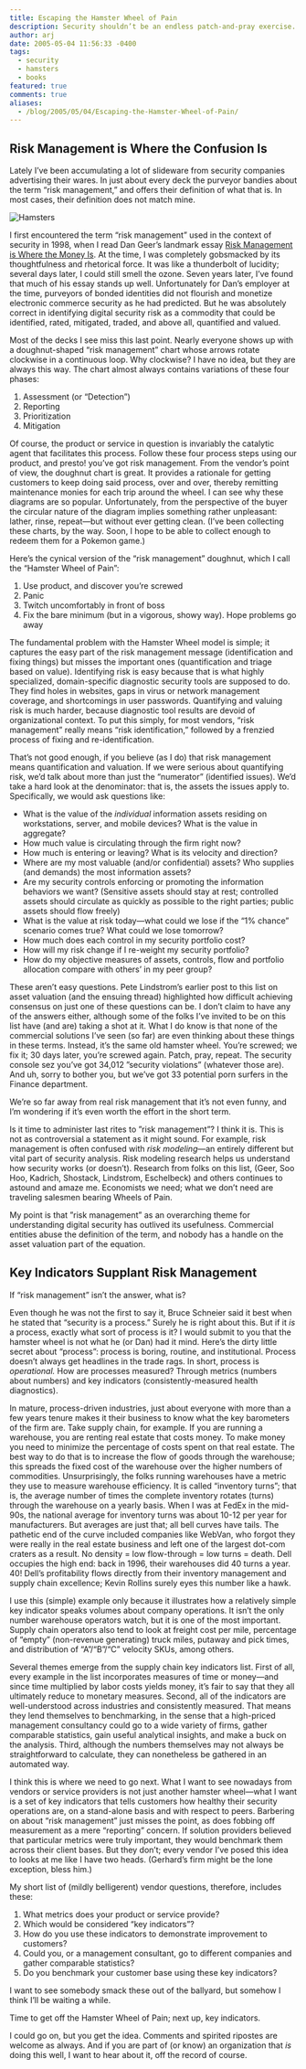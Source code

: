 ```yaml
---
title: Escaping the Hamster Wheel of Pain
description: Security shouldn’t be an endless patch-and-pray exercise. Metrics offer a way out.
author: arj
date: 2005-05-04 11:56:33 -0400
tags: 
  - security
  - hamsters
  - books
featured: true
comments: true
aliases:
  - /blog/2005/05/04/Escaping-the-Hamster-Wheel-of-Pain/
---
```

## Risk Management is Where the Confusion Is
Lately I’ve been accumulating a lot of slideware from security companies advertising their wares. In just about every deck the purveyor bandies about the term “risk management,” and offers their definition of what that is. In most cases, their definition does not match mine.

![Hamsters](/images/hamster.png)

I first encountered the term “risk management” used in the context of security in 1998, when I read Dan Geer’s landmark essay [Risk Management is Where the Money Is](http://www.cs.ucsd.edu/users/goguen/courses/275f00/geer.html). At the time, I was completely gobsmacked by its thoughtfulness and rhetorical force. It was like a thunderbolt of lucidity; several days later, I could still smell the ozone. Seven years later, I’ve found that much of his essay stands up well. Unfortunately for Dan’s employer at the time, purveyors of bonded identities did not flourish and monetize electronic commerce security as he had predicted. But he was absolutely correct in identifying digital security risk as a commodity that could be identified, rated, mitigated, traded, and above all, quantified and valued.

<!--more-->

Most of the decks I see miss this last point. Nearly everyone shows up with a doughnut-shaped “risk management” chart whose arrows rotate clockwise in a continuous loop. Why clockwise? I have no idea, but they are always this way. The chart almost always contains variations of these four phases:

1. Assessment (or “Detection”)
2. Reporting
3. Prioritization
4. Mitigation

Of course, the product or service in question is invariably the catalytic agent that facilitates this process. Follow these four process steps using our product, and presto! you’ve got risk management. From the vendor’s point of view, the doughnut chart is great. It provides a rationale for getting customers to keep doing said process, over and over, thereby remitting maintenance monies for each trip around the wheel. I can see why these diagrams are so popular. Unfortunately, from the perspective of the buyer the circular nature of the diagram implies something rather unpleasant: lather, rinse, repeat—but without ever getting clean. (I’ve been collecting these charts, by the way. Soon, I hope to be able to collect enough to redeem them for a Pokemon game.)

Here’s the cynical version of the “risk management” doughnut, which I call the “Hamster Wheel of Pain”:

1. Use product, and discover you’re screwed
2. Panic
3. Twitch uncomfortably in front of boss
4. Fix the bare minimum (but in a vigorous, showy way). Hope problems go away

The fundamental problem with the Hamster Wheel model is simple; it captures the easy part of the risk management message (identification and fixing things) but misses the important ones (quantification and triage based on value). Identifying risk is easy because that is what highly specialized, domain-specific diagnostic security tools are supposed to do. They find holes in websites, gaps in virus or network management coverage, and shortcomings in user passwords. Quantifying and valuing risk is much harder, because diagnostic tool results are devoid of organizational context. To put this simply, for most vendors, “risk management” really means “risk identification,” followed by a frenzied process of fixing and re-identification.

That’s not good enough, if you believe (as I do) that risk management means quantification and valuation. If we were serious about quantifying risk, we’d talk about more than just the “numerator” (identified issues). We’d take a hard look at the denominator: that is, the assets the issues apply to. Specifically, we would ask questions like:

* What is the value of the _individual_ information assets residing on workstations, server, and mobile devices? What is the value in aggregate?
* How much value is circulating through the firm right now?
* How much is entering or leaving? What is its velocity and direction?
* Where are my most valuable (and/or confidential) assets? Who supplies (and demands) the most information assets?
* Are my security controls enforcing or promoting the information behaviors we want? (Sensitive assets should stay at rest; controlled assets should circulate as quickly as possible to the right parties; public assets should flow freely)
* What is the value at risk today—what could we lose if the “1% chance” scenario comes true? What could we lose tomorrow?
* How much does each control in my security portfolio cost?
* How will my risk change if I re-weight my security portfolio?
* How do my objective measures of assets, controls, flow and portfolio allocation compare with others’ in my peer group?

These aren’t easy questions. Pete Lindstrom’s earlier post to this list on asset valuation (and the ensuing thread) highlighted how difficult achieving consensus on just one of these questions can be. I don’t claim to have any of the answers either, although some of the folks I’ve invited to be on this list have (and are) taking a shot at it. What I do know is that none of the commercial solutions I’ve seen (so far) are even thinking about these things in these terms. Instead, it’s the same old hamster wheel. You’re screwed; we fix it; 30 days later, you’re screwed again. Patch, pray, repeat. The security console sez you’ve got 34,012 ”security violations” (whatever those are). And uh, sorry to bother you, but we’ve got 33 potential porn surfers in the Finance department.

We’re so far away from real risk management that it’s not even funny, and I’m wondering if it’s even worth the effort in the short term.

Is it time to administer last rites to ”risk management”?  I think it is.  This is not as controversial a statement as it might sound. For example, risk management is often confused with _risk modeling_—an entirely different but vital part of security analysis. Risk modeling research helps us understand how security works (or doesn’t). Research from folks on this list, (Geer, Soo Hoo, Kadrich, Shostack, Lindstrom, Eschelbeck) and others continues to astound and amaze me. Economists we need; what we don’t need are traveling salesmen bearing Wheels of Pain.

My point is that ”risk management” as an overarching theme for understanding digital security has outlived its usefulness. Commercial entities abuse the definition of the term, and nobody has a handle on the asset valuation part of the equation.

## Key Indicators Supplant Risk Management
If “risk management” isn’t the answer, what is?

Even though he was not the first to say it, Bruce Schneier said it best when he stated that “security is a process.” Surely he is right about this. But if it _is_ a process, exactly what sort of process is it? I would submit to you that the hamster wheel is not what he (or Dan) had it mind. Here’s the dirty little secret about “process”: process is boring, routine, and institutional. Process doesn’t always get headlines in the trade rags. In short, process is _operational._ How are processes measured? Through metrics (numbers about numbers) and key indicators (consistently-measured health diagnostics).

In mature, process-driven industries, just about everyone with more than a few years tenure makes it their business to know what the key barometers of the firm are. Take supply chain, for example. If you are running a warehouse, you are renting real estate that costs money. To make money you need to minimize the percentage of costs spent on that real estate. The best way to do that is to increase the flow of goods through the warehouse; this spreads the fixed cost of the warehouse over the higher numbers of commodities. Unsurprisingly, the folks running warehouses have a metric they use to measure warehouse efficiency. It is called “inventory turns”; that is, the average number of times the complete inventory rotates (turns)  through the warehouse on a yearly basis. When I was at FedEx in the mid-90s, the national average for inventory turns was about 10-12 per year for manufacturers. But averages are just that; all bell curves have tails. The pathetic end of the curve included companies like WebVan, who forgot they were really in the real estate business and left one of the largest dot-com craters as a result. No density = low flow-through = low turns = death. Dell occupies the high end: back in 1996, their warehouses did 40 turns a year. 40! Dell’s profitability flows directly from their inventory management and supply chain excellence; Kevin Rollins surely eyes this number like a hawk.

I use this (simple) example only because it illustrates how a relatively simple key indicator speaks volumes about company operations. It isn’t the only number warehouse operators watch, but it is one of the most important. Supply chain operators also tend to look at freight cost per mile, percentage of “empty” (non-revenue generating) truck miles, putaway and pick times, and distribution of “A”/“B”/“C” velocity SKUs, among others.

Several themes emerge from the supply chain key indicators list. First of all, every example in the list incorporates measures of time or money—and since time multiplied by labor costs yields money, it’s fair to say that they all ultimately reduce to monetary measures. Second, all of the indicators are well-understood across industries and consistently measured. That means they lend themselves to benchmarking, in the sense that a high-priced management consultancy could go to a wide variety of firms, gather comparable statistics, gain useful analytical insights, and make a buck on the analysis. Third, although the numbers themselves may not always be straightforward to calculate, they can nonetheless be gathered in an automated way.

I think this is where we need to go next. What I want to see nowadays from vendors or service providers is not just another hamster wheel—what I want is a set of key indicators that tells customers how healthy their security operations are, on a stand-alone basis and with respect to peers. Barbering on about “risk management” just misses the point, as does fobbing off measurement as a mere “reporting” concern. If solution providers believed that particular metrics were truly important, they would benchmark them across their client bases. But they don’t; every vendor I’ve posed this idea to looks at me like I have two heads. (Gerhard’s firm might be the lone exception, bless him.)

My short list of (mildly belligerent) vendor questions, therefore, includes these:

1. What metrics does your product or service provide?
2. Which would be considered “key indicators”?
3. How do you use these indicators to demonstrate improvement to customers?
4. Could you, or a management consultant, go to different companies and gather comparable statistics?
5. Do you benchmark your customer base using these key indicators?

I want to see somebody smack these out of the ballyard, but somehow I think I’ll be waiting a while.

Time to get off the Hamster Wheel of Pain; next up, key indicators.

I could go on, but you get the idea. Comments and spirited ripostes are welcome as always. And if you are part of (or know) an organization that *is* doing this well, I want to hear about it, off the record of course.

